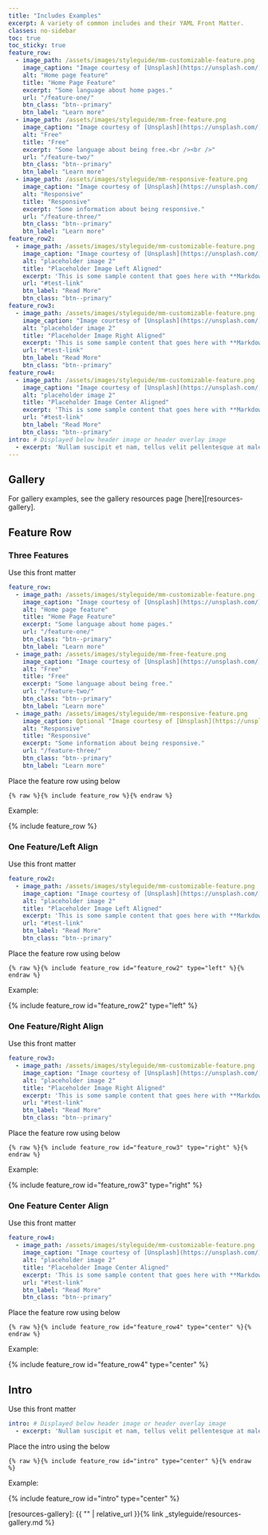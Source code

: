 ```yaml
---
title: "Includes Examples"
excerpt: A variety of common includes and their YAML Front Matter.
classes: no-sidebar
toc: true
toc_sticky: true
feature_row:
  - image_path: /assets/images/styleguide/mm-customizable-feature.png
    image_caption: "Image courtesy of [Unsplash](https://unsplash.com/)"
    alt: "Home page feature"
    title: "Home Page Feature"
    excerpt: "Some language about home pages."
    url: "/feature-one/"
    btn_class: "btn--primary"
    btn_label: "Learn more"
  - image_path: /assets/images/styleguide/mm-free-feature.png
    image_caption: "Image courtesy of [Unsplash](https://unsplash.com/)"
    alt: "Free"
    title: "Free"
    excerpt: "Some language about being free.<br /><br />"
    url: "/feature-two/"
    btn_class: "btn--primary"
    btn_label: "Learn more"
  - image_path: /assets/images/styleguide/mm-responsive-feature.png
    image_caption: "Image courtesy of [Unsplash](https://unsplash.com/)"
    alt: "Responsive"
    title: "Responsive"
    excerpt: "Some information about being responsive."
    url: "/feature-three/"
    btn_class: "btn--primary"
    btn_label: "Learn more"
feature_row2:
  - image_path: /assets/images/styleguide/mm-customizable-feature.png
    image_caption: "Image courtesy of [Unsplash](https://unsplash.com/)"
    alt: "placeholder image 2"
    title: "Placeholder Image Left Aligned"
    excerpt: 'This is some sample content that goes here with **Markdown** formatting. Left aligned with `type="left"`'
    url: "#test-link"
    btn_label: "Read More"
    btn_class: "btn--primary"
feature_row3:
  - image_path: /assets/images/styleguide/mm-customizable-feature.png
    image_caption: "Image courtesy of [Unsplash](https://unsplash.com/)"
    alt: "placeholder image 2"
    title: "Placeholder Image Right Aligned"
    excerpt: 'This is some sample content that goes here with **Markdown** formatting. Right aligned with `type="right"`'
    url: "#test-link"
    btn_label: "Read More"
    btn_class: "btn--primary"
feature_row4:
  - image_path: /assets/images/styleguide/mm-customizable-feature.png
    image_caption: "Image courtesy of [Unsplash](https://unsplash.com/)"
    alt: "placeholder image 2"
    title: "Placeholder Image Center Aligned"
    excerpt: 'This is some sample content that goes here with **Markdown** formatting. Centered with `type="center"`'
    url: "#test-link"
    btn_label: "Read More"
    btn_class: "btn--primary"
intro: # Displayed below header image or header overlay image
  - excerpt: 'Nullam suscipit et nam, tellus velit pellentesque at malesuada, enim eaque. Quis nulla, netus tempor in diam gravida tincidunt, *proin faucibus* voluptate felis id sollicitudin. Centered with `type="center"`'
---
```


## Gallery
For gallery examples, see the gallery resources page [here][resources-gallery].

## Feature Row

### Three Features

Use this front matter

```yaml
feature_row:
  - image_path: /assets/images/styleguide/mm-customizable-feature.png
    image_caption: "Image courtesy of [Unsplash](https://unsplash.com/)"
    alt: "Home page feature"
    title: "Home Page Feature"
    excerpt: "Some language about home pages."
    url: "/feature-one/"
    btn_class: "btn--primary"
    btn_label: "Learn more"
  - image_path: /assets/images/styleguide/mm-free-feature.png
    image_caption: "Image courtesy of [Unsplash](https://unsplash.com/)"
    alt: "Free"
    title: "Free"
    excerpt: "Some language about being free."
    url: "/feature-two/"
    btn_class: "btn--primary"
    btn_label: "Learn more"
  - image_path: /assets/images/styleguide/mm-responsive-feature.png
    image_caption: Optional "Image courtesy of [Unsplash](https://unsplash.com/)"
    alt: "Responsive"
    title: "Responsive"
    excerpt: "Some information about being responsive."
    url: "/feature-three/"
    btn_class: "btn--primary"
    btn_label: "Learn more"
```

Place the feature row using below

```liquid
{% raw %}{% include feature_row %}{% endraw %}
```

Example:

{% include feature_row %}

### One Feature/Left Align

Use this front matter

```yaml
feature_row2:
  - image_path: /assets/images/styleguide/mm-customizable-feature.png
    image_caption: "Image courtesy of [Unsplash](https://unsplash.com/)"
    alt: "placeholder image 2"
    title: "Placeholder Image Left Aligned"
    excerpt: 'This is some sample content that goes here with **Markdown** formatting. Left aligned with `type="left"`'
    url: "#test-link"
    btn_label: "Read More"
    btn_class: "btn--primary"
```

Place the feature row using below

```liquid
{% raw %}{% include feature_row id="feature_row2" type="left" %}{% endraw %}
```

Example:

{% include feature_row id="feature_row2" type="left" %}

### One Feature/Right Align

Use this front matter

```yaml
feature_row3:
  - image_path: /assets/images/styleguide/mm-customizable-feature.png
    image_caption: "Image courtesy of [Unsplash](https://unsplash.com/)"
    alt: "placeholder image 2"
    title: "Placeholder Image Right Aligned"
    excerpt: 'This is some sample content that goes here with **Markdown** formatting. Right aligned with `type="right"`'
    url: "#test-link"
    btn_label: "Read More"
    btn_class: "btn--primary"
```

Place the feature row using below

```liquid
{% raw %}{% include feature_row id="feature_row3" type="right" %}{% endraw %}
```

Example:

{% include feature_row id="feature_row3" type="right" %}

### One Feature Center Align

Use this front matter

```yaml
feature_row4:
  - image_path: /assets/images/styleguide/mm-customizable-feature.png
    image_caption: "Image courtesy of [Unsplash](https://unsplash.com/)"
    alt: "placeholder image 2"
    title: "Placeholder Image Center Aligned"
    excerpt: 'This is some sample content that goes here with **Markdown** formatting. Centered with `type="center"`'
    url: "#test-link"
    btn_label: "Read More"
    btn_class: "btn--primary"
```

Place the feature row using below

```liquid
{% raw %}{% include feature_row id="feature_row4" type="center" %}{% endraw %}
```

Example:

{% include feature_row id="feature_row4" type="center" %}


## Intro

Use this front matter

```yaml
intro: # Displayed below header image or header overlay image
  - excerpt: 'Nullam suscipit et nam, tellus velit pellentesque at malesuada, enim eaque. Quis nulla, netus tempor in diam gravida tincidunt, *proin faucibus* voluptate felis id sollicitudin. Centered with `type="center"`'
```
Place the intro using the below

```liquid
{% raw %}{% include feature_row id="intro" type="center" %}{% endraw %}
```

Example:

{% include feature_row id="intro" type="center" %}

[resources-gallery]: {{ "" | relative_url }}{% link _styleguide/resources-gallery.md %}